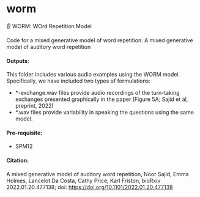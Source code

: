 # worm
👂 WORM: WOrd Repetition Model

Code for a mixed generative model of word repetition: A mixed generative model of auditory word repetition 

#### Outputs:
This folder includes various audio examples using the WORM model. Specifically, we have included two types of formulations:

- *-exchange.wav files provide audio recordings of the turn-taking exchanges presented graphically in the paper (Figure 5A; Sajid et al, preprint, 2022)
- *.wav files provide variability in speaking the questions using the same model. 


#### Pre-requisite: 
- SPM12


#### Citation: 
A mixed generative model of auditory word repetition, Noor Sajid, Emma Holmes, Lancelot Da Costa, Cathy Price, Karl Friston, bioRxiv 2022.01.20.477138; doi: https://doi.org/10.1101/2022.01.20.477138

